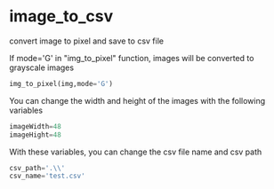 # image_to_csv

convert image to pixel and save to csv file

If mode='G' in "img_to_pixel" function, images will be converted to grayscale images
```python
img_to_pixel(img,mode='G')
```

You can change the width and height of the images with the following variables
```python
imageWidth=48
imageHight=48
```

With these variables, you can change the csv file name and csv path
```python
csv_path='.\\'
csv_name='test.csv'
```

